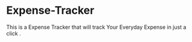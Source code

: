 # Expense-Tracker
This is a Expense Tracker that will track Your Everyday Expense in just a click .
